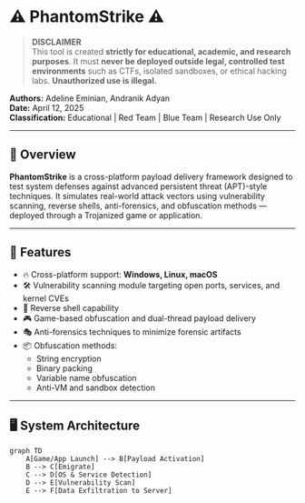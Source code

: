 # ⚠️ PhantomStrike ⚠️

> **DISCLAIMER**  
This tool is created **strictly for educational, academic, and research purposes**. It must **never be deployed outside legal, controlled test environments** such as CTFs, isolated sandboxes, or ethical hacking labs. **Unauthorized use is illegal.**  

**Authors:** Adeline Eminian, Andranik Adyan  
**Date:** April 12, 2025  
**Classification:** Educational | Red Team | Blue Team | Research Use Only

---

## 📖 Overview

**PhantomStrike** is a cross-platform payload delivery framework designed to test system defenses against advanced persistent threat (APT)-style techniques. It simulates real-world attack vectors using vulnerability scanning, reverse shells, anti-forensics, and obfuscation methods — deployed through a Trojanized game or application.

---

## 🚀 Features

- 🔥 Cross-platform support: **Windows, Linux, macOS**
- 🛠️ Vulnerability scanning module targeting open ports, services, and kernel CVEs
- 🐚 Reverse shell capability
- 🎮 Game-based obfuscation and dual-thread payload delivery
- 🎭 Anti-forensics techniques to minimize forensic artifacts
- 📦 Obfuscation methods:
  - String encryption
  - Binary packing
  - Variable name obfuscation
  - Anti-VM and sandbox detection

---

## 🖥️ System Architecture

```mermaid
graph TD
    A[Game/App Launch] --> B[Payload Activation]
    B --> C[Emigrate]
    C --> D[OS & Service Detection]
    D --> E[Vulnerability Scan]
    E --> F[Data Exfiltration to Server]
